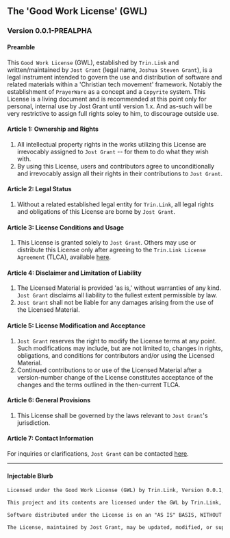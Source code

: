 ## The 'Good Work License' (GWL)
### Version 0.0.1-PREALPHA

#### Preamble
This `Good Work License` (GWL), established by `Trin.Link` and written/maintained by `Jost Grant` (legal name, `Joshua Steven Grant`), is a legal instrument intended to govern the use and distribution of software and related materials within a 'Christian tech movement' framework. Notably the establishment of `PrayerWare` as a concept and a `Copyrite` system. This License is a living document and is recommended at this point only for personal, internal use by Jost Grant until version 1.x. And as-such will be very restrictive to assign full rights soley to him, to discourage outside use.

#### Article 1: Ownership and Rights
1. All intellectual property rights in the works utilizing this License are irrevocably assigned to `Jost Grant` -- for them to do what they wish with.
2. By using this License, users and contributors agree to unconditionally and irrevocably assign all their rights in their contributions to `Jost Grant`.

#### Article 2: Legal Status
1. Without a related established legal entity for `Trin.Link`, all legal rights and obligations of this License are borne by `Jost Grant`.

#### Article 3: License Conditions and Usage
1. This License is granted solely to `Jost Grant`. Others may use or distribute this License only after agreeing to the `Trin.Link License Agreement` (TLCA), available [here](https://legal.trin.link/tlca).

#### Article 4: Disclaimer and Limitation of Liability
1. The Licensed Material is provided 'as is,' without warranties of any kind. `Jost Grant` disclaims all liability to the fullest extent permissible by law.
2. `Jost Grant` shall not be liable for any damages arising from the use of the Licensed Material.

#### Article 5: License Modification and Acceptance
1. `Jost Grant` reserves the right to modify the License terms at any point. Such modifications may include, but are not limited to, changes in rights, obligations, and conditions for contributors and/or using the Licensed Material.
2. Continued contributions to or use of the Licensed Material after a version-number change of the License constitutes acceptance of the changes and the terms outlined in the then-current TLCA.

#### Article 6: General Provisions
1. This License shall be governed by the laws relevant to `Jost Grant`'s jurisdiction.

#### Article 7: Contact Information
For inquiries or clarifications, `Jost Grant` can be contacted [here](https://trin.link/contact).

---

#### Injectable Blurb

```markdown
Licensed under the Good Work License (GWL) by Trin.Link, Version 0.0.1, automatically transitioning to subsequent versions as released.

This project and its contents are licensed under the GWL by Trin.Link, beginning with Version 0.0.1, automatically updating to each subsequent version as published. The License is accessible at https://legal.trin.link/license.

Software distributed under the License is on an "AS IS" BASIS, WITHOUT WARRANTIES OR CONDITIONS, either express or implied. The License details specific permissions and limitations.

The License, maintained by Jost Grant, may be updated, modified, or superseded by future versions at his discretion. Using this project signifies agreement to the current and any future versions of the License and the TLCA.

